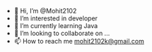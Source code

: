 - 👋 Hi, I’m @Mohit2102
- 👀 I’m interested in developer
- 🌱 I’m currently learning Java 
- 💞️ I’m looking to collaborate on ...
- 📫 How to reach me mohit2102k@gmail.com

<!---
Mohit2102/Mohit2102 is a ✨ special ✨ repository because its `README.md` (this file) appears on your GitHub profile.
You can click the Preview link to take a look at your changes.
--->
